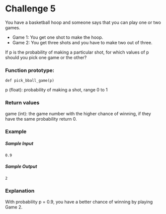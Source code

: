 # Challenge 5

You have a basketball hoop and someone says that you can play one or two games.

* Game 1: You get one shot to make the hoop.
* Game 2: You get three shots and you have to make two out of three.

If p is the probability of making a particular shot, for which values of p should you pick one game or the other?

### Function prototype:
    def pick_bball_game(p)
 
p (float): probability of making a shot, range 0 to 1
 
### Return values
game (int): the game number with the higher chance of winning, if they have the same probability return 0.
 
### Example
##### Sample Input
    0.9
 
##### Sample Output
    2
 
### Explanation
With probability p = 0.9, you have a better chance of winning by playing Game 2.

